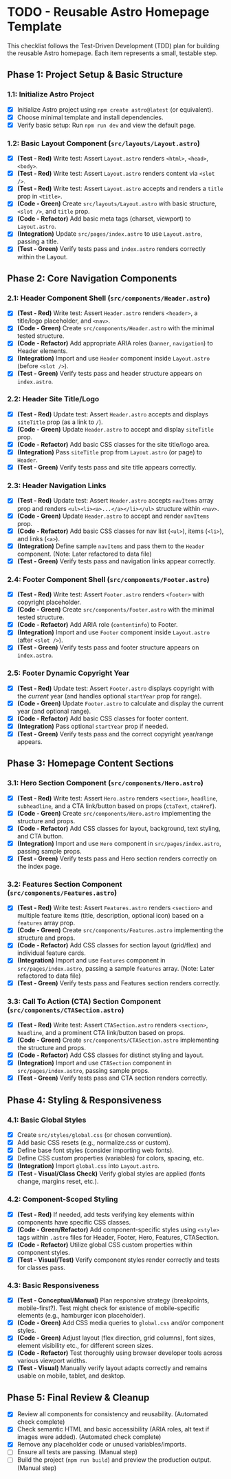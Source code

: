 # TODO - Reusable Astro Homepage Template

This checklist follows the Test-Driven Development (TDD) plan for building the reusable Astro homepage. Each item represents a small, testable step.

## Phase 1: Project Setup & Basic Structure

### 1.1: Initialize Astro Project
- [x] Initialize Astro project using `npm create astro@latest` (or equivalent).
- [x] Choose minimal template and install dependencies.
- [x] Verify basic setup: Run `npm run dev` and view the default page.

### 1.2: Basic Layout Component (`src/layouts/Layout.astro`)
- [x] **(Test - Red)** Write test: Assert `Layout.astro` renders `<html>`, `<head>`, `<body>`.
- [x] **(Test - Red)** Write test: Assert `Layout.astro` renders content via `<slot />`.
- [x] **(Test - Red)** Write test: Assert `Layout.astro` accepts and renders a `title` prop in `<title>`.
- [x] **(Code - Green)** Create `src/layouts/Layout.astro` with basic structure, `<slot />`, and `title` prop.
- [x] **(Code - Refactor)** Add basic meta tags (charset, viewport) to `Layout.astro`.
- [x] **(Integration)** Update `src/pages/index.astro` to use `Layout.astro`, passing a title.
- [x] **(Test - Green)** Verify tests pass and `index.astro` renders correctly within the Layout.

## Phase 2: Core Navigation Components

### 2.1: Header Component Shell (`src/components/Header.astro`)
- [x] **(Test - Red)** Write test: Assert `Header.astro` renders `<header>`, a title/logo placeholder, and `<nav>`.
- [x] **(Code - Green)** Create `src/components/Header.astro` with the minimal tested structure.
- [x] **(Code - Refactor)** Add appropriate ARIA roles (`banner`, `navigation`) to Header elements.
- [x] **(Integration)** Import and use `Header` component inside `Layout.astro` (before `<slot />`).
- [x] **(Test - Green)** Verify tests pass and header structure appears on `index.astro`.

### 2.2: Header Site Title/Logo
- [x] **(Test - Red)** Update test: Assert `Header.astro` accepts and displays `siteTitle` prop (as a link to `/`).
- [x] **(Code - Green)** Update `Header.astro` to accept and display `siteTitle` prop.
- [x] **(Code - Refactor)** Add basic CSS classes for the site title/logo area.
- [x] **(Integration)** Pass `siteTitle` prop from `Layout.astro` (or page) to `Header`.
- [x] **(Test - Green)** Verify tests pass and site title appears correctly.

### 2.3: Header Navigation Links
- [x] **(Test - Red)** Update test: Assert `Header.astro` accepts `navItems` array prop and renders `<ul><li><a>...</a></li></ul>` structure within `<nav>`.
- [x] **(Code - Green)** Update `Header.astro` to accept and render `navItems` prop.
- [x] **(Code - Refactor)** Add basic CSS classes for nav list (`<ul>`), items (`<li>`), and links (`<a>`).
- [x] **(Integration)** Define sample `navItems` and pass them to the `Header` component. (Note: Later refactored to data file)
- [x] **(Test - Green)** Verify tests pass and navigation links appear correctly.

### 2.4: Footer Component Shell (`src/components/Footer.astro`)
- [x] **(Test - Red)** Write test: Assert `Footer.astro` renders `<footer>` with copyright placeholder.
- [x] **(Code - Green)** Create `src/components/Footer.astro` with the minimal tested structure.
- [x] **(Code - Refactor)** Add ARIA role (`contentinfo`) to Footer.
- [x] **(Integration)** Import and use `Footer` component inside `Layout.astro` (after `<slot />`).
- [x] **(Test - Green)** Verify tests pass and footer structure appears on `index.astro`.

### 2.5: Footer Dynamic Copyright Year
- [x] **(Test - Red)** Update test: Assert `Footer.astro` displays copyright with the *current* year (and handles optional `startYear` prop for range).
- [x] **(Code - Green)** Update `Footer.astro` to calculate and display the current year (and optional range).
- [x] **(Code - Refactor)** Add basic CSS classes for footer content.
- [x] **(Integration)** Pass optional `startYear` prop if needed.
- [x] **(Test - Green)** Verify tests pass and the correct copyright year/range appears.

## Phase 3: Homepage Content Sections

### 3.1: Hero Section Component (`src/components/Hero.astro`)
- [x] **(Test - Red)** Write test: Assert `Hero.astro` renders `<section>`, `headline`, `subheadline`, and a CTA link/button based on props (`ctaText`, `ctaHref`).
- [x] **(Code - Green)** Create `src/components/Hero.astro` implementing the structure and props.
- [x] **(Code - Refactor)** Add CSS classes for layout, background, text styling, and CTA button.
- [x] **(Integration)** Import and use `Hero` component in `src/pages/index.astro`, passing sample props.
- [x] **(Test - Green)** Verify tests pass and Hero section renders correctly on the index page.

### 3.2: Features Section Component (`src/components/Features.astro`)
- [x] **(Test - Red)** Write test: Assert `Features.astro` renders `<section>` and multiple feature items (title, description, optional icon) based on a `features` array prop.
- [x] **(Code - Green)** Create `src/components/Features.astro` implementing the structure and props.
- [x] **(Code - Refactor)** Add CSS classes for section layout (grid/flex) and individual feature cards.
- [x] **(Integration)** Import and use `Features` component in `src/pages/index.astro`, passing a sample `features` array. (Note: Later refactored to data file)
- [x] **(Test - Green)** Verify tests pass and Features section renders correctly.

### 3.3: Call To Action (CTA) Section Component (`src/components/CTASection.astro`)
- [x] **(Test - Red)** Write test: Assert `CTASection.astro` renders `<section>`, `headline`, and a prominent CTA link/button based on props.
- [x] **(Code - Green)** Create `src/components/CTASection.astro` implementing the structure and props.
- [x] **(Code - Refactor)** Add CSS classes for distinct styling and layout.
- [x] **(Integration)** Import and use `CTASection` component in `src/pages/index.astro`, passing sample props.
- [x] **(Test - Green)** Verify tests pass and CTA section renders correctly.

## Phase 4: Styling & Responsiveness

### 4.1: Basic Global Styles
- [x] Create `src/styles/global.css` (or chosen convention).
- [x] Add basic CSS resets (e.g., normalize.css or custom).
- [x] Define base font styles (consider importing web fonts).
- [x] Define CSS custom properties (variables) for colors, spacing, etc.
- [x] **(Integration)** Import `global.css` into `Layout.astro`.
- [x] **(Test - Visual/Class Check)** Verify global styles are applied (fonts change, margins reset, etc.).

### 4.2: Component-Scoped Styling
- [x] **(Test - Red)** If needed, add tests verifying key elements within components have specific CSS classes.
- [x] **(Code - Green/Refactor)** Add component-specific styles using `<style>` tags within `.astro` files for Header, Footer, Hero, Features, CTASection.
- [x] **(Code - Refactor)** Utilize global CSS custom properties within component styles.
- [x] **(Test - Visual/Test)** Verify component styles render correctly and tests for classes pass.

### 4.3: Basic Responsiveness
- [x] **(Test - Conceptual/Manual)** Plan responsive strategy (breakpoints, mobile-first?). Test might check for existence of mobile-specific elements (e.g., hamburger icon placeholder).
- [x] **(Code - Green)** Add CSS media queries to `global.css` and/or component styles.
- [x] **(Code - Green)** Adjust layout (flex direction, grid columns), font sizes, element visibility etc., for different screen sizes.
- [x] **(Code - Refactor)** Test thoroughly using browser developer tools across various viewport widths.
- [x] **(Test - Visual)** Manually verify layout adapts correctly and remains usable on mobile, tablet, and desktop.

## Phase 5: Final Review & Cleanup
- [x] Review all components for consistency and reusability. (Automated check complete)
- [x] Check semantic HTML and basic accessibility (ARIA roles, alt text if images were added). (Automated check complete)
- [x] Remove any placeholder code or unused variables/imports.
- [ ] Ensure all tests are passing. (Manual step)
- [ ] Build the project (`npm run build`) and preview the production output. (Manual step)
